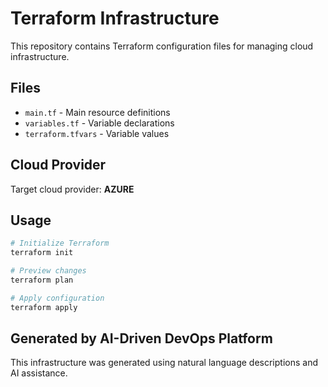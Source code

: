 # Terraform Infrastructure

This repository contains Terraform configuration files for managing cloud infrastructure.

## Files

- `main.tf` - Main resource definitions
- `variables.tf` - Variable declarations
- `terraform.tfvars` - Variable values

## Cloud Provider

Target cloud provider: **AZURE**

## Usage

```bash
# Initialize Terraform
terraform init

# Preview changes
terraform plan

# Apply configuration
terraform apply
```

## Generated by AI-Driven DevOps Platform

This infrastructure was generated using natural language descriptions and AI assistance.
